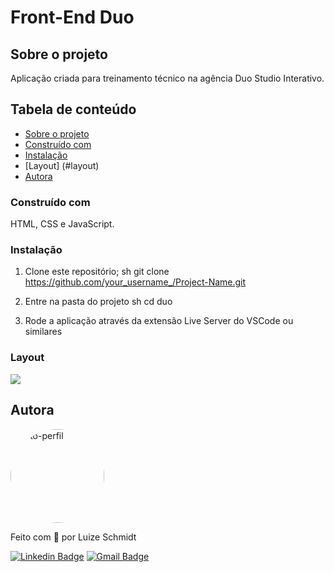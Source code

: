 # Front-End Duo

## Sobre o projeto

Aplicação criada para treinamento técnico na agência Duo Studio Interativo.                   

## Tabela de conteúdo

<!--ts-->
   * [Sobre o projeto](#sobre-o-projeto)
   * [Construído com](#construído-com)
   * [Instalação](#instalação)
   * [Layout] (#layout)
   * [Autora](#autora)
<!--te-->

### Construído com 

HTML, CSS e JavaScript. 

### Instalação

1. Clone este repositório;
sh
git clone https://github.com/your_username_/Project-Name.git

2. Entre na pasta do projeto
sh
cd duo

3. Rode a aplicação através da extensão Live Server do VSCode ou similares

### Layout

<img src="https://user-images.githubusercontent.com/94460535/150658583-d5a2bbdf-8c28-4388-8187-aefbfa8b56c0.png">

## Autora

<a href="https://github.com/LuluSchmidt">
 <img style="border-radius: 50%;" src="https://avatars.githubusercontent.com/u/94460535?v=4" width="150px;" alt="foto-perfil"/>
 <br />
</a>

Feito com 💜 por Luize Schmidt 

[![Linkedin Badge](https://img.shields.io/badge/-Luize-blue?style=flat-square&logo=Linkedin&logoColor=white&link=https://www.linkedin.com/in/luize-schmidt-8b047189/)](https://www.linkedin.com/in/luize-schmidt-8b047189/) 
[![Gmail Badge](https://img.shields.io/badge/-Luize-c14438?style=flat-square&logo=Gmail&logoColor=white&link=mailto:luhschmidt57@gmail.com)](mailto:luizeschmidt@hotmail.com)

